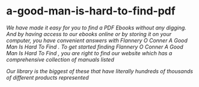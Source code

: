 # a-good-man-is-hard-to-find-pdf

*We have made it easy for you to find a PDF Ebooks without any digging. And by having access to our ebooks online or by storing it on your computer, you have convenient answers with Flannery O Conner A Good Man Is Hard To Find . To get started finding Flannery O Conner A Good Man Is Hard To Find , you are right to find our website which has a comprehensive collection of manuals listed*

*Our library is the biggest of these that have literally hundreds of thousands of different products represented*

